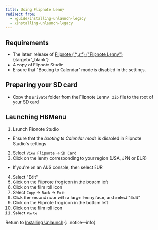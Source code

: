 ```yaml
---
title: Using Flipnote Lenny
redirect_from:
  - /guide/installing-unlaunch-legacy
  - /installing-unlaunch-legacy
---
```


## Requirements
- The latest release of [Flipnote ( ͡° ͜ʖ ͡°) ("Flipnote Lenny")](https://davejmurphy.com/͡-͜ʖ-͡/){:target="_blank"}
- A copy of Flipnote Studio
 - Ensure that "Booting to Calendar" mode is disabled in the settings.

## Preparing your SD card

- Copy the `private` folder from the Flipnote Lenny `.zip` file to the root of your SD card

## Launching HBMenu

1. Launch Flipnote Studio
  - Ensure that the *booting to Calendar mode* is disabled in Flipnote Studio's settings
2. Select `View Flipnote` -> `SD Card`
3. Click on the lenny corresponding to your region (USA, JPN or EUR)
  - If you're on an AUS console, then select EUR
4. Select "Edit"
5. Click on the Flipnote frog icon in the bottom left
6. Click on the film roll icon
7. Select `Copy` -> `Back` -> `Exit`
8. Click the second note with a larger lenny face, and select "Edit"
9. Click on the Flipnote frog icon in the bottom left
10. Click on the film roll icon
11. Select `Paste`

Return to [Installing Unlaunch](installing-unlaunch#creating-a-nand-backup)
{: .notice--info}
